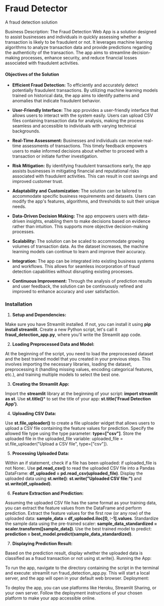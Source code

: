 # Fraud Detector
A fraud detection solution

Business Description:
The Fraud Detection Web App is a solution designed to assist businesses and individuals in quickly assessing whether a transaction is likely to be fraudulent or not. It leverages machine learning algorithms to analyze transaction data and provide predictions regarding the authenticity of the transaction. The app aims to streamline decision-making processes, enhance security, and reduce financial losses associated with fraudulent activities.

#### Objectives of the Solution

- **Efficient Fraud Detection:** To efficiently and accurately detect potentially fraudulent transactions. By utilizing machine learning models trained on historical data, the app aims to identify patterns and anomalies that indicate fraudulent behavior.

- **User-Friendly Interface:** The app provides a user-friendly interface that allows users to interact with the system easily. Users can upload CSV files containing transaction data for analysis, making the process seamless and accessible to individuals with varying technical backgrounds.

- **Real-Time Assessment:** Businesses and individuals can receive real-time assessments of transactions. This timely feedback empowers users to make informed decisions about whether to proceed with a transaction or initiate further investigation.

- **Risk Mitigation:** By identifying fraudulent transactions early, the app assists businesses in mitigating financial and reputational risks associated with fraudulent activities. This can result in cost savings and improved customer trust.

- **Adaptability and Customization:** The solution can be tailored to accommodate specific business requirements and datasets. Users can modify the app's features, algorithms, and thresholds to suit their unique needs.

- **Data-Driven Decision Making:** The app empowers users with data-driven insights, enabling them to make decisions based on evidence rather than intuition. This supports more objective decision-making processes.

- **Scalability:** The solution can be scaled to accommodate growing volumes of transaction data. As the dataset increases, the machine learning models can continue to learn and improve their accuracy.

- **Integration:** The app can be integrated into existing business systems and workflows. This allows for seamless incorporation of fraud detection capabilities without disrupting existing processes.

- **Continuous Improvement:** Through the analysis of prediction results and user feedback, the solution can be continuously refined and improved to enhance accuracy and user satisfaction.

### Installation
1. **Setup and Dependencies:**

Make sure you have Streamlit installed. If not, you can install it using **pip install streamlit**.
Create a new Python script, let's call it **fraud_detection_app.py**, where you'll write the Streamlit app code.

2. **Loading Preprocessed Data and Model:**

At the beginning of the script, you need to load the preprocessed dataset and the best trained model that you created in your previous steps. This involves importing the necessary libraries, loading the dataset, preprocessing it (handling missing values, encoding categorical features, etc.), and training multiple models to select the best one.

3. **Creating the Streamlit App:**

Import the **streamlit** library at the beginning of your script: **import streamlit as st**.
Use **st.title()*** to set the title of your app: **st.title('Fraud Detection App')**.

4. **Uploading CSV Data:**

Use **st.file_uploader()** to create a file uploader widget that allows users to upload a CSV file containing the feature values for prediction.
Specify the allowed file type using the type parameter: **type=["csv"]**.
Store the uploaded file in the uploaded_file variable: uploaded_file = st.file_uploader("Upload a CSV file", type=["csv"]).

5. **Processing Uploaded Data:**

Within an if statement, check if a file has been uploaded: if uploaded_file is not None:.
Use **pd.read_csv()** to read the uploaded CSV file into a Pandas DataFrame: **df_uploaded = pd.read_csv(uploaded_file)**.
Display the uploaded data using **st.write()**: **st.write("Uploaded CSV file:")** and **st.write(df_uploaded)**.

6. **Feature Extraction and Prediction:**

Assuming the uploaded CSV file has the same format as your training data, you can extract the feature values from the DataFrame and perform prediction.
Extract the feature values for the first row (or any row) of the uploaded data: **sample_data = df_uploaded.iloc[0, :-1].values**.
Standardize the sample data using the pre-trained scaler: **sample_data_standardized = scaler.transform([sample_data])**.
Use the best trained model to predict: **prediction = best_model.predict(sample_data_standardized)**.

7. **Displaying Prediction Result:**

Based on the prediction result, display whether the uploaded data is classified as a fraud transaction or not using st.write().
Running the App:

To run the app, navigate to the directory containing the script in the terminal and execute: streamlit run fraud_detection_app.py.
This will start a local server, and the app will open in your default web browser.
Deployment:

To deploy the app, you can use platforms like Heroku, Streamlit Sharing, or your own server.
Follow the deployment instructions of your chosen platform to make your app accessible online.
